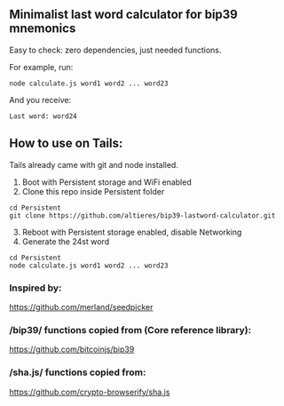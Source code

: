 ## Minimalist last word calculator for bip39 mnemonics

Easy to check: zero dependencies, just needed functions.

For example, run:

```
node calculate.js word1 word2 ... word23
```

And you receive:

```
Last word: word24
```

## How to use on Tails:

Tails already came with git and node installed.

1. Boot with Persistent storage and WiFi enabled
2. Clone this repo inside Persistent folder

```
cd Persistent
git clone https://github.com/altieres/bip39-lastword-calculator.git
```

3. Reboot with Persistent storage enabled, disable Networking
4. Generate the 24st word

```
cd Persistent
node calculate.js word1 word2 ... word23
```

### Inspired by:

https://github.com/merland/seedpicker

### /bip39/ functions copied from (Core reference library):

https://github.com/bitcoinjs/bip39

### /sha.js/ functions copied from:

https://github.com/crypto-browserify/sha.js
